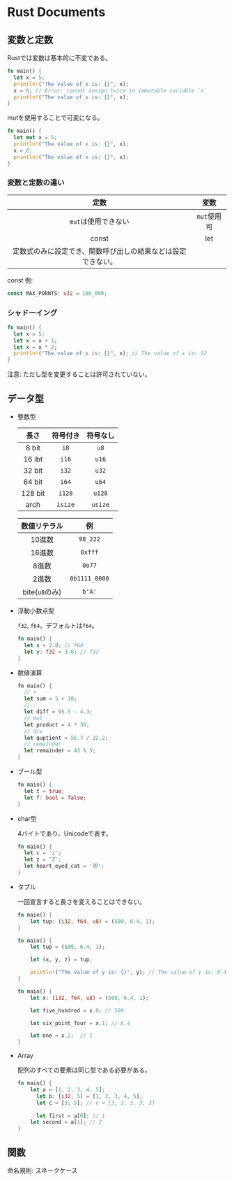 # Rust Documents

## 変数と定数

Rustでは変数は基本的に不変である。

```rust
fn main() {
  let x = 5;
  println!("The value of x is: {}", x);
  x = 6; // Error: cannot assign twice to immutable variable `x`
  println!("The value of x is: {}", x);
}
```

mutを使用することで可変になる。

```rust
fn main() {
  let mut x = 5;
  println!("The value of x is: {}", x);
  x = 6;
  println!("The value of x is: {}", x);
}
```

### 変数と定数の違い

|                             定数                             |    変数     |
| :----------------------------------------------------------: | :---------: |
|                     `mut`は使用できない                      | `mut`使用可 |
|                            const                             |     let     |
| 定数式のみに設定でき、関数呼び出しの結果などは設定できない。 |             |

const 例:

```rust
const MAX_PORNTS: u32 = 100_000;
```

### シャドーイング

```rust
fn main() {
  let x = 5;
  let x = x + 1;
  let x = x * 2;
  println!("The value of x is: {}", x); // The value of x is: 12
}
```

注意: ただし型を変更することは許可されていない。

## データ型

- 整数型

  |  長さ   | 符号付き | 符号なし |
  | :-----: | :------: | :------: |
  |  8 bit  |   `i8`   |   `u8`   |
  | 16 ibt  |  `i16`   |  `u16`   |
  | 32 bit  |  `i32`   |  `u32`   |
  | 64 bit  |  `i64`   |  `u64`   |
  | 128 bit |  `i128`  |  `u128`  |
  |  arch   | `isize`  | `usize`  |

  |  数値リテラル  |      例       |
  | :------------: | :-----------: |
  |     10進数     |   `98_222`    |
  |     16進数     |    `0xfff`    |
  |     8進数      |    `0o77`     |
  |     2進数      | `0b1111_0000` |
  | bite(`u8`のみ) |    `b'A'`     |

- 浮動小数点型

  `f32`, `f64`。デフォルトは`f64`。

  ```rust
  fn main() {
    let x = 2.0; // f64
    let y: f32 = 3.0; // f32
  }
  ```

- 数値演算

  ```rust
  fn main() {
    // +
    let sum = 5 + 10;
    // -
    let diff = 95.5 - 4.3;
    // mul
    let product = 4 * 30;
    // div
    let quptient = 56.7 / 32.2;
    // remainder
    let remainder = 43 % 5;
  }
  ```

- ブール型

  ```rust
  fn main() {
    let t = true;
    let f: bool = false;
  }
  ```

- char型

  4バイトであり、Unicodeで表す。

  ```rust
  fn main() {
    let c = 'z';
    let z = 'Z';
    let heart_eyed_cat = '😻';
  }
  ```

- タプル

  一回宣言すると長さを変えることはできない。

  ```rust
  fn main() {
      let tup: (i32, f64, u8) = (500, 6.4, 1);
  }
  ```

  ```rust
  fn main() {
      let tup = (500, 6.4, 1);
  
      let (x, y, z) = tup;
  
      println!("The value of y is: {}", y); // The value of y is: 6.4
  }
  ```

  ```rust
  fn main() {
      let x: (i32, f64, u8) = (500, 6.4, 1);
  
      let five_hundred = x.0; // 500
  
      let six_point_four = x.1; // 6.4
  
      let one = x.2;  // 1
  }
  ```

- Array

  配列のすべての要素は同じ型である必要がある。

  ```rust
  fn main() {
      let a = [1, 2, 3, 4, 5];
    	let b: [i32; 5] = [1, 2, 3, 4, 5];
    	let c = [3; 5]; // c = [3, 3, 3, 3, 3]
    
    	let first = a[0]; // 1
      let second = a[1]; // 2
  }
  ```

## 関数

命名規則: スネークケース

